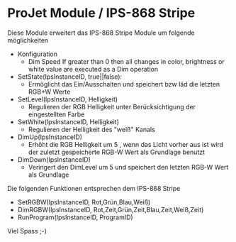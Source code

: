 # ProJet Module / IPS-868 Stripe

Diese Module erweitert das IPS-868 Stripe Module um folgende möglichkeiten
- Konfiguration
    - Dim Speed If greater than 0 then all changes in color, brightness or white value are executed as a Dim operation
- SetState(IpsInstanceID, true||false):
    - Ermöglicht das Ein/Ausschalten und speichert bzw läd die letzten RGB+W Werte
- SetLevel(IpsInstanceID, Helligkeit)	
    - Regulieren der RGB Helligkeit unter Berücksichtigung der eingestellten Farbe
- SetWhite(IpsInstanceID, Helligkeit)		
    - Regulieren der Helligkeit des "weiß" Kanals
- DimUp(IpsInstanceID)
    - Erhöht die RGB Helligkeit um 5 , wenn das Licht vorher aus ist wird der zuletzt gespeicherte RGB-W Wert als Grundlage benutzt
- DimDown(IpsInstanceID)
    - Veringert den DimLevel um 5 und speichert den letzten RGB-W Wert als Grundlage

Die folgenden Funktionen entsprechen dem IPS-868 Stripe

- SetRGBW(IpsInstanceID, Rot,Grün,Blau,Weiß)
- DimRGBW(IpsInstanceID, Rot,Zeit,Grün,Zeit,Blau,Zeit,Weiß,Zeit)
- RunProgram(IpsInstanceID, ProgramID)


Viel Spass ;-)